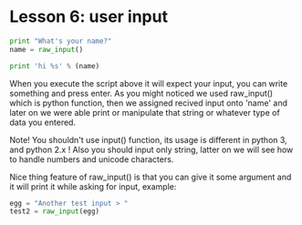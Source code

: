# Lesson 6: user input
```python
print "What's your name?"
name = raw_input()

print 'hi %s' % (name)
```
When you execute the script above it will expect your input,
you can write something and press enter. As you might noticed we used
raw_input() which is python function, then we assigned recived input onto 'name'
and later on we were able print or manipulate that string or whatever type of data you entered.

Note! You shouldn't use input() function, its usage is different in python 3,
and python 2.x ! Also you should input only string,
latter on we will see how to handle numbers and unicode characters.

Nice thing feature of raw_input() is that you can give it some argument and
it will print it while asking for input, example:

```python
egg = "Another test input > "
test2 = raw_input(egg)
```

